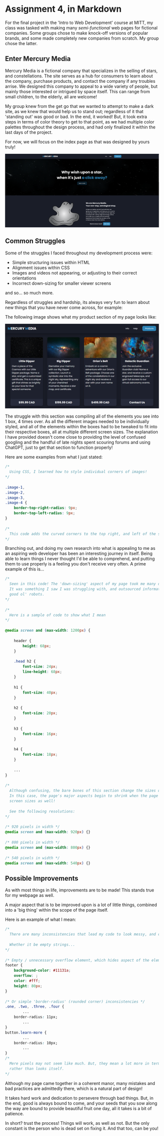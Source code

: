 # Assignment 4, in Markdown

For the final project in the 'Intro to Web Development' course at MITT, my class was tasked with making many *semi-functional* web pages for fictional companies. Some groups chose to make knock-off versions of popular brands, and some made completely new companies from scratch. My group chose the latter.

## Enter Mercury Media

Mercury Media is a fictional company that specializes in the selling of stars, and constellations. The site serves as a hub for consumers to learn about the company, purchase products, and contact the company if any troubles arrise. We designed this company to appeal to a wide variety of people, but mainly those interested or intrigued by space itself. This can range from small children, to the elderly, all are welcome!

My group knew from the get go that we wanted to attempt to make a dark site, as we knew that would help us to stand out; regardless of it that 'standing out' was good or bad. In the end, it worked! But, it took extra steps in terms of color theory to get to that point, as we had multiple color palettes throughout the design process, and had only finalized it within the last days of the project.

For now, we will focus on the index page as that was designed by yours truly!

![Index Page](index-page-example.png)

## Common Struggles

Some of the struggles I faced throughout my development process were:

- Simple structuring issues within HTML
- Alignment issues within CSS
- Images and videos not appearing, or adjusting to their correct orientations
- Incorrect down-sizing for smaller viewer screens

and so... so much more.

Regardless of struggles and hardship, its always very fun to learn about new things that you have never come across, for example:

The following image shows what my product section of my page looks like:

![Product Page Example](product-example.png)

The struggle with this section was compiling all of the elements you see into 1 box, 4 times over. As all the different images needed to be individually styled, and all of the elements within the boxes had to be tweaked to fit into their respective boxes, all at multiple different screen sizes. The explanation I have provided doesn't come close to providing the level of confused googling and the handful of late nights spent scouring forums and using ChatGPT, just to get that section to function properly!

Here are some examples from what I just stated:

```css
/*
  Using CSS, I learned how to style individual corners of images!
*/

.image-1,
.image-2,
.image-3,
.image-4 {
    border-top-right-radius: 9px;
    border-top-left-radius: 9px; 
}

/*
  This code adds the curved corners to the top right, and left of the space images you see within the product section.
*/
```

Branching out, and doing my own research into what is appealing to me as an aspiring web developer has been an interesting journey in itself. Being able to learn things I never thought I'd be able to comprehend, and putting them to use properly is a feeling you don't receive very often. A prime example of this is...

```css
/*
  Seen in this code! The 'down-sizing' aspect of my page took me many days to get just right. And, it took up a large majority of my time for this project.
  It was something I saw I was struggling with, and outsourced information to make it as good as I possibly could; from both a professional in the field, and
  good ol' robots.
*/

/*
  Here is a sample of code to show what I mean
*/

@media screen and (max-width: 1200px) {
    
    header {
        height: 68px;
    }

    .head h2 {
        font-size: 24px;
        line-height: 68px;
    }

    h1 {
        font-size: 40px;
    }

    h2 {
        font-size: 20px;
    }

    h3 {
        font-size: 16px;
    }

    h4 {
        font-size: 18px;
    }

    ...
}

/*
  Although confusing, the bare bones of this section change the sizes of font that are displayed based on a user's screen size.
  In this case, the page's major aspects begin to shrink when the page hits 1200 pixels in width. This can be, and is commonly applied for other
  screen sizes as well! 
  
  See the following resolutions:
*/

/* 920 pixels in width */
@media screen and (max-width: 920px) {}

/* 800 pixels in width */
@media screen and (max-width: 800px) {}

/* 540 pixels in width */
@media screen and (max-width: 540px) {}
```

## Possible Improvements

As with most things in life, improvements are to be made! This stands true for my webpage as well.

A major aspect that is to be improved upon is a lot of little things, combined into a 'big thing' within the scope of the page itself.

Here is an example of what I mean:

```css
/* 
  There are many inconsistencies that lead my code to look messy, and convoluted.

  Whether it be empty strings...
*/

/* Empty / unnecessary overflow element, which hides aspect of the element in question when sizes of the page are changed */
footer {
    background-color: #11131a;
    overflow: ;
    color: #fff;
    height: 80px;
}

/* Or simple 'border-radius' (rounded corner) inconsistencies */
.one, .two, .three, .four {
        ...
    border-radius: 11px;
        ...
}
button.learn-more {
        ...
    border-radius: 10px;
        ...
}
/* 
  Mere pixels may not seem like much. But, they mean a lot more in terms of consistency, and readability 
  rather than looks itself.
*/
```
Although my page came together in a coherent manor, many mistakes and bad practices are admittedly there, which is a natural part of design!

It takes hard work and dedication to persevere through bad things. But, in the end, good is always bound to come, and your seeds that you sow along the way are bound to provide beautiful fruit one day, all it takes is a bit of patience.

In short? trust the process! Things will work, as well as not. But the only constant is the person who is dead set on fixing it. And that too, can be you!